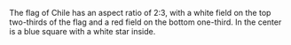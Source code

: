 The flag of Chile has an aspect ratio of 2:3, with a white field on the top two-thirds of the flag and a red field on the bottom one-third. In the center is a blue square with a white star inside.